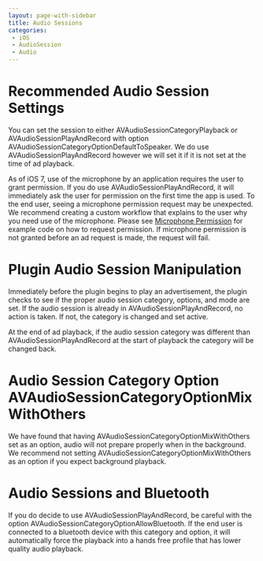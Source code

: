 ```yaml
---
layout: page-with-sidebar
title: Audio Sessions
categories:
 - iOS
 - AudioSession
 - Audio
---
```


# Recommended Audio Session Settings

You can set the session to either AVAudioSessionCategoryPlayback or AVAudioSessionPlayAndRecord with option AVAudioSessionCategoryOptionDefaultToSpeaker.  We do use AVAudioSessionPlayAndRecord however we will set it if it is not set at the time of ad playback.

As of iOS 7, use of the microphone by an application requires the user to grant permission.  If you do use AVAudioSessionPlayAndRecord, it will immediately ask the user for permission on the first time the app is used.  To the end user, seeing a microphone permission request may be unexpected.  We recommend creating a custom workflow that explains to the user why you need use of the microphone.  Please see [Microphone Permission](https://github.com/XappMedia/XappAds-iOS/wiki/Microphone-Permission) for example code on how to request permission.  If microphone permission is not granted before an ad request is made, the request will fail.

# Plugin Audio Session Manipulation

Immediately before the plugin begins to play an advertisement, the plugin checks to see if the proper audio session category, options, and mode are set.  If the audio session is already in AVAudioSessionPlayAndRecord, no action is taken.  If not, the category is changed and set active.

At the end of ad playback, if the audio session category was different than AVAudioSessionPlayAndRecord at the start of playback the category will be changed back.  

# Audio Session Category Option AVAudioSessionCategoryOptionMixWithOthers

We have found that having AVAudioSessionCategoryOptionMixWithOthers set as an option, audio will not prepare properly when in the background.  We recommend not setting AVAudioSessionCategoryOptionMixWithOthers as an option if you expect background playback.

# Audio Sessions and Bluetooth

If you do decide to use AVAudioSessionPlayAndRecord, be careful with the option AVAudioSessionCategoryOptionAllowBluetooth.  If the end user is connected to a bluetooth device with this category and option, it will automatically force the playback into a hands free profile that has lower quality audio playback.  
